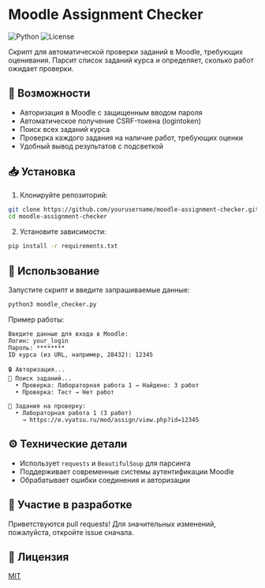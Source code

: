 # Moodle Assignment Checker

![Python](https://img.shields.io/badge/python-3.8+-blue.svg)
![License](https://img.shields.io/badge/license-MIT-green.svg)

Скрипт для автоматической проверки заданий в Moodle, требующих оценивания. Парсит список заданий курса и определяет, сколько работ ожидает проверки.

## 🔹 Возможности

- Авторизация в Moodle с защищенным вводом пароля
- Автоматическое получение CSRF-токена (logintoken)
- Поиск всех заданий курса
- Проверка каждого задания на наличие работ, требующих оценки
- Удобный вывод результатов с подсветкой

## 📥 Установка

1. Клонируйте репозиторий:
```bash
git clone https://github.com/yourusername/moodle-assignment-checker.git
cd moodle-assignment-checker
```

2. Установите зависимости:
```bash
pip install -r requirements.txt
```

## 🚀 Использование

Запустите скрипт и введите запрашиваемые данные:
```bash
python3 moodle_checker.py
```

Пример работы:
```
Введите данные для входа в Moodle:
Логин: your_login
Пароль: ********
ID курса (из URL, например, 28432): 12345

🔒 Авторизация...
🔎 Поиск заданий...
  • Проверка: Лабораторная работа 1 → Найдено: 3 работ
  • Проверка: Тест → Нет работ

📌 Задания на проверку:
  • Лабораторная работа 1 (3 работ)
    → https://e.vyatsu.ru/mod/assign/view.php?id=12345
```

## ⚙️ Технические детали

- Использует `requests` и `BeautifulSoup` для парсинга
- Поддерживает современные системы аутентификации Moodle
- Обрабатывает ошибки соединения и авторизации

## 🤝 Участие в разработке

Приветствуются pull requests! Для значительных изменений, пожалуйста, откройте issue сначала.

## 📜 Лицензия

[MIT](https://choosealicense.com/licenses/mit/)